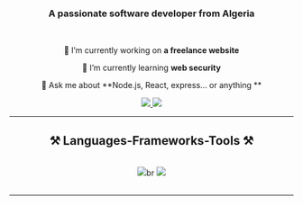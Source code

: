 
<h3 align="center">A passionate software developer from Algeria</h3>

<br/>

<div align="center">
 
 🔭 I’m currently working on **a freelance website**
 
 🌱 I’m currently learning **web security**

💬 Ask me about **Node.js, React, express... or anything **



 </div>
 
<div align="center"> 
  <a href="a_souchi@estin.dz">
    <img src="https://img.shields.io/badge/Gmail-333333?style=for-the-badge&logo=gmail&logoColor=red" />
  </a>
  <a href="https://www.linkedin.com/in/alaa-souchi-7b994725a/" target="_blank">
    <img src="https://img.shields.io/badge/LinkedIn-0077B5?style=for-the-badge&logo=linkedin&logoColor=white" target="_blank" />
  </a>

</div>

 <hr/>
 
<h2 align="center">⚒️ Languages-Frameworks-Tools ⚒️</h2>
<br/>
<div align="center">
    <img src="https://skillicons.dev/icons?i=react,mui,html,css,vscode,github,tailwind,git" />br
    <img src="https://skillicons.dev/icons?i=nodejs,python,javascript,typescript,express,firebase,mongodb,,nextjs" /><br>
</div>

<br/>
<hr/>


